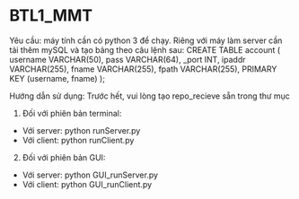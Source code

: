 # BTL1_MMT

Yêu cầu: máy tính cần có python 3 để chạy. Riêng với máy làm server cần tải thêm mySQL và tạo bảng theo câu lệnh sau: 
CREATE TABLE account (
    username VARCHAR(50),
    pass VARCHAR(64),
    _port INT,
    ipaddr VARCHAR(255),
    fname VARCHAR(255),
    fpath VARCHAR(255),
    PRIMARY KEY (username, fname)
);

Hướng dẫn sử dụng:
Trước hết, vui lòng tạo repo_recieve sẵn trong thư mục
1. Đối với phiên bản terminal:
- Với server: python runServer.py
- Với client: python runClient.py
2. Đối với phiên bản GUI:
- Với server: python GUI_runServer.py
- Với client: python GUI_runClient.py

 
